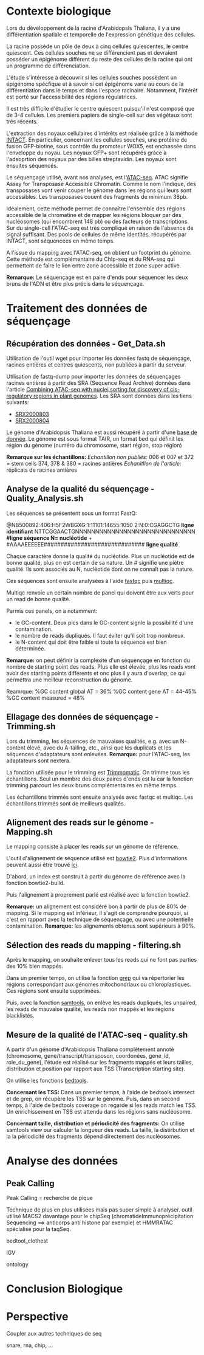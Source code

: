 # Contexte biologique

Lors du développement de la racine d'Arabidopsis Thaliana, il y a une différentiation spatiale et temporelle de l'expression génétique des cellules.

La racine possède un pôle de deux à cinq cellules quiescentes, le centre quiescent. Ces cellules souches ne se différencient pas et devraient posséder un épigénome différent du reste des cellules de la racine qui ont un programme de différenciation.

L'étude s'intéresse à découvrir si les cellules souches possèdent un épigénome spécfique et à savoir si cet épigénome varie au cours de la différentiation dans le temps et dans l'espace racinaire. Notamment, l'intérêt est porté sur l'accessibilité des régions régulatrices.

Il est très difficile d'étudier le centre quiescent puisqu'il n'est composé que de 3-4 cellules. Les premiers papiers de single-cell sur des végétaux sont très récents.

L'extraction des noyaux cellulaires d'intérêts est réalisée grâce à la méthode [INTACT](https://pubmed.ncbi.nlm.nih.gov/21212783/). En particulier, concernant les cellules souches, une protéine de fusion GFP-biotine, sous contrôle du promoteur WOX5, est enchassée dans l'enveloppe du noyau. Les noyaux GFP+ sont récupérés grâce à l'adsoprtion des noyaux par des billes streptavidin. Les noyaux sont ensuites séquencés.

Le séquençage utilisé, avant nos analyses, est l'[ATAC-seq](https://www.ncbi.nlm.nih.gov/pmc/articles/PMC4374986/). ATAC signifie Assay for Transposase Accessible Chromatin. Comme le nom l'indique, des transposases vont venir couper le génome dans les régions qui leurs sont accessibles. Les transposases couent des fragments de minimum 38pb.

Idéalement, cette méthode permet de connaître l'ensemble des régions accessible de la chromatine et de mapper les régions bloquer par des nucléosomes (qui encombrent 148 pb) ou des facteurs de transcriptions. Sur du single-cell l'ATAC-seq est très compliqué en raison de l'absence de signal suffisant. Des pools de cellules de même identités, récupérés par INTACT, sont séquencées en même temps.

A l'issue du mapping avec l'ATAC-seq, on obtient un footprint du génome. Cette méthode est complémentaire du ChIp-seq et du RNA-seq qui permettent de faire le lien entre zone accessible et zone super active.

**Remarque:** Le séquençage est en paire d'ends pour séquencer les deux bruns de l'ADN et être plus précis dans le séquençage.




# Traitement des données de séquençage



## Récupération des données - Get_Data.sh

Utilisation de l'outil wget pour importer les données fastq de séquençage, racines entières et centres quiescents, non publiées à partir du serveur.

Utilisation de fastq-dump pour importer les données de séquençages racines entières à partir des SRA (Sequence Read Archive) données dans l'article [Combining ATAC-seq with nuclei sorting for discovery of cis-regulatory regions in plant genomes](https://academic.oup.com/nar/article/45/6/e41/2605943).
Les SRA sont données dans les liens suivants:
- [SRX2000803](https://www.ncbi.nlm.nih.gov/sra?term=SRX2000803)
- [SRX2000804](https://www.ncbi.nlm.nih.gov/sra?term=SRX2000804)

Le génome d'Arabidopsis Thaliana est aussi récupéré à partir d'une [base de donnée](https://plants.ensembl.org/info/data/ftp/index.html). Le génome est sous format TAIR, un format bed qui définit les région du génome (numéro du chromosome, start région, stop région)

**Remarque sur les échantillons:**
*Echantillon non publiés:*
006 et 007 et 372 = stem cells
374, 378 & 380 = racines antières
*Echanitllon de l'article:* réplicats de racines antières



## Analyse de la qualité du séquençage - Quality_Analysis.sh

Les séquences se présentent sous un format FastQ:

@NB500892:406:H5F2WBGXG:1:11101:14655:1050 2:N:0:CGAGGCTG **ligne identifiant**
 NTTCGGAACTGNNNNNNNNNNNNNNNNNNNNNNNNNNNNNN **#ligne séquence N= nucléotide**
 +
 #AAAAEEEEEE############################## **ligne qualité**

Chaque caractère donne la qualité du nucléotide. Plus un nucléotide est de bonne qualité, plus on est certain de sa nature. Un # signifie une piètre qualité. Ils sont associés au N, nucléotide dont on ne connaît pas la nature.

Ces séquences sont ensuite analysées à l'aide [fastqc](https://www.bioinformatics.babraham.ac.uk/projects/fastqc/) puis [multiqc](https://multiqc.info/).

Multiqc renvoie un certain nombre de panel qui doivent être aux verts pour un read de bonne qualité.

Parmis ces panels, on a notamment:

- le GC-content. Deux pics dans le GC-content signle la possibilité d'une contamination.
- le nombre de reads dupliqués. Il faut éviter qu'il soit trop nombreux.
- le N-content qui doit être faible si toute la séquence est bien déterminée.

**Remarque:** on peut définir la complexité d'un séquençage en fonction du nombre de starting point des reads. Plus elle est élevée, plus les reads vont avoir des starting points différents et onc plus il y aura d'overlap, ce qui permettra une meilleur reconstruction du génome.

Reamrque:
%GC content global AT = 36%
%GC content gene AT = 44-45%
%GC content measured = 48%



## Ellagage des données de séquençage - Trimming.sh

Lors du trimming, les séquences de mauvaises qualités, e.g. avec un N-content élevé, avec du A-tailing, etc., ainsi que les duplicats et les séquences d'adaptateurs sont enlevées.
**Remarque:** pour l'ATAC-seq, les adaptateurs sont nextera.

La fonction utilisée pour le trimming est [Trimmomatic](http://www.usadellab.org/cms/?page=trimmomatic).
On trimme tous les échantillons. Seul un membre des deux paires d'ends est lu car la fonction trimming parcourt les deux bruns complémentaires en même temps.

Les échantillons trimmés sont ensuite analysés avec fastqc et multiqc. Les échantillons trimmés sont de meilleurs qualités.



## Alignement des reads sur le génome - Mapping.sh

Le mapping consiste à placer les reads sur un génome de référence.

L'outil d'alignement de séquence utilisé est [bowtie2](http://bowtie-bio.sourceforge.net/bowtie2/index.shtml). Plus d'informations peuvent aussi être trouvé [ici](http://bowtie-bio.sourceforge.net/bowtie2/manual.shtml#command-line-1).

D'abord, un index est construit à partir du génome de référence avec la fonction bowtie2-build.

Puis l'alignement à proprement parlé est réalisé avec la fonction bowtie2.

**Remarque:** un alignement est considéré bon à partir de plus de 80% de mapping. Si le mapping est inférieur, il s'agit de comprendre pourquoi, si c'est en rapport avec la technique de séquençage, ou avec une potentielle contamination.
**Remarque:** les alignements obtenus sont supérieurs à 90%.



## Sélection des reads du mapping - filtering.sh

Après le mapping, on souhaite enlever tous les reads qui ne font pas parties des 10% bien mappés.

Dans un premier temps, on utilise la fonction [grep](https://www.quennec.fr/trucs-astuces/syst%C3%A8mes/gnulinux/programmation-shell-sous-gnulinux/les-commandes-filtres/visualisation-de-donn%C3%A9es/filtrage-de-lignes-grep) qui va répertorier les régions correspondant aux génomes mitochondriaux ou chloroplastiques. Ces régions sont ensuite supprimées.

Puis, avec la fonction [samtools](http://samtools.sourceforge.net/), on enlève les reads dupliqués, les unpaired, les reads de mauvaise qualité, les reads non mappés et les régions blacklistés.



## Mesure de la qualité de l'ATAC-seq - quality.sh

A partir d'un génome d'Arabidopsis Thaliana complètement annoté (chromosome, gene/transcript/transposon, coordonées, gene_id, role_du_gene), l'étude est réalisé sur les fragments mappés et leurs tailles, distribution et position par rapport aux TSS (Transcription starting site).

On utilise les fonctions [bedtools](https://bedtools.readthedocs.io/en/latest/).

**Concernant les TSS:**
Dans un premier temps, à l'aide de bedtools intersect et de grep, on récupère les TSS sur le génome.
Puis, dans un second temps, à l'aide de bedtools coverage on regarde si les reads match les TSS.
Un enrichissement en TSS est attendu dans les régions sans nucléosome.

**Concernant taille, distribution et périodicité des fragments:**
On utilise samtools view our calculer la longueur des reads.
La taille, la distirbution et la la périodicité des fragments dépend directement des nucléosomes.




# Analyse des données

## Peak Calling

Peak Calling = recherche de pique

Technique de plus en plus utilisées mais pas super simple à analyser.
outil utilisé MACS2 davantage pour le chipSeq (chromatideImmunoprécipitation Sequencing ==> anticorps anti histone par exemple)
et HMMRATAC spécialisé pour la taqSeq.

bedtool_clothest

IGV

ontology


# Conclusion Biologique





# Perspective

Coupler aux autres techniques de seq

snare, rna, chip, ...

